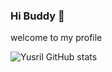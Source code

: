 ### Hi Buddy 👋
welcome to my profile

<!-- ## &#x1f4c8; GitHub Stats

<a href="https://github.com/yusril86/yusril86">
  <img align="center" src="https://github-readme-stats.vercel.app/api/top-langs/?username=yusril86&hide=scss,less,hack,tex&title_color=ffffff&text_color=c9cacc&icon_color=2bbc8a&bg_color=1d1f21" />
</a>
<br> -->

![Yusril GitHub stats](https://github-readme-stats-ruby-one.vercel.app/api?username=yusril86&show_icons=true&theme=radical)

